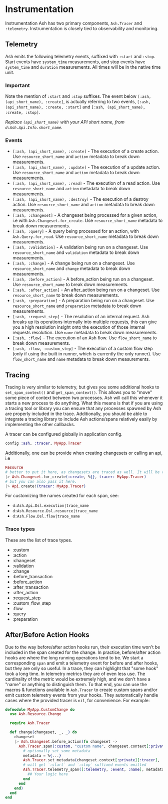 # Instrumentation

Instrumentation Ash has two primary components, `Ash.Tracer` and `:telemetry`. Instrumentation is closely tied to observability and monitoring.

## Telemetry

Ash emits the following telemetry events, suffixed with `:start` and `:stop`. Start events have `system_time` measurements, and stop events have `system_time` and `duration` measurements. All times will be in the native time unit.

### Important

Note the mention of `:start` and `:stop` suffixes. The event below `[:ash, (api_short_name), :create]`, is actually referring to two events, `[:ash, (api_short_name), :create, :start]` and `[:ash, (api_short_name), :create, :stop]`.

_Replace `(api_short_name)` with your API short name, from `d:Ash.Api.Info.short_name`._

### Events

- `[:ash, (api_short_name), :create]` - The execution of a create action. Use `resource_short_name` and `action` metadata to break down measurements.
- `[:ash, (api_short_name), :update]` - The execution of a update action. Use `resource_short_name` and `action` metadata to break down measurements.
- `[:ash, (api_short_name), :read]` - The execution of a read action. Use `resource_short_name` and `action` metadata to break down measurements.
- `[:ash, (api_short_name), :destroy]` - The execution of a destroy action. Use `resource_short_name` and `action` metadata to break down measurements.
- `[:ash, :changeset]` - A changeset being processed for a given action, i.e with `Ash.Changeset.for_create`. Use `resource_short_name` metadata to break down measurements.
- `[:ash, :query]` - A query being processed for an action, with `Ash.Query.for_read`. Use `resource_short_name` metadata to break down measurements.
- `[:ash, :validation]` - A validation being run on a changeset. Use `resource_short_name` and `validation` metadata to break down measurements.
- `[:ash, :change]` - A change being run on a changeset. Use `resource_short_name` and `change` metadata to break down measurements.
- `[:ash, :before_action]` - A before_action being run on a changeset. Use `resource_short_name` to break down measurements.
- `[:ash, :after_action]` - An after_action being run on a changeset. Use `resource_short_name` to break down measurements.
- `[:ash, :preparation]` - A preparation being run on a changeset. Use `resource_short_name` and `preparation` metadata to break down measurements.
- `[:ash, :request_step]` - The resolution of an internal request. Ash breaks up its operations internally into multiple requests, this can give you a high resolution insight onto the execution of those internal requests resolution. Use `name` metadata to break down measurements.
- `[:ash, :flow]` - The execution of an Ash flow. Use `flow_short_name` to break down measurements.
- `[:ash, :flow, :custom_step]` - The execution of a custom flow step (only if using the built in runner, which is currently the only runner). Use `flow_short_name` and `name` metadata to break down measurements.

## Tracing

Tracing is very similar to telemetry, but gives you some additional hooks to `set_span_context()` and `get_span_context()`. This allows you to "move" some piece of context between two processes. Ash will call this whenever it starts a new process to do anything. What this means is that if you are using a tracing tool or library you can ensure that any processes spawned by Ash are properly included in the trace. Additionally, you should be able to integrate a tracing library to include Ash actions/spans relatively easily by implementing the other callbacks.

A tracer can be configured globally in application config.

```elixir
config :ash, :tracer, MyApp.Tracer
```

Additionally, one can be provide when creating changesets or calling an api, i.e

```elixir
Resource
# better to put it here, as changesets are traced as well. It will be carried over to the api action
|> Ash.Changeset.for_create(:create, %{}, tracer: MyApp.Tracer)
# but you can also pass it here.
|> Api.create!(tracer: MyApp.Tracer)
```

For customizing the names created for each span, see:

- `d:Ash.Api.Dsl.execution|trace_name`
- `d:Ash.Resource.Dsl.resource|trace_name`
- `d:Ash.Flow.Dsl.flow|trace_name`

### Trace types

These are the list of trace types.

- :custom
- :action
- :changeset
- :validation
- :change
- :before_transaction
- :before_action
- :after_transaction
- :after_action
- :request_step
- :custom_flow_step
- :flow
- :query
- :preparation

## After/Before Action Hooks

Due to the way before/after action hooks run, their execution time won't be included in the span created for the change. In practice, before/after action hooks are where the long running operations tend to be. We start a corresponding `span` and emit a telemetry event for before and after hooks, but they are only so useful. In a trace, they can highlight that "some hook" took a long time. In telemetry metrics they are of even less use. The cardinality of the metric would be extremely high, and we don't have a "name" or anything to distinguish them. To that end, you can use the macros & functions available in `Ash.Tracer` to create custom spans and/or emit custom telemetry events from your hooks. They automatically handle cases where the provided tracer is `nil`, for convenience. For example:

```elixir
defmodule MyApp.CustomChange do
  use Ash.Resource.Change

  require Ash.Tracer

  def change(changeset, _, _) do
    changeset
    |> Ash.Changeset.before_action(fn changeset ->
      Ash.Tracer.span(:custom, "custom name", changeset.context[:private][:tracer]) do
        # optionally set some metadata
        metadata = %{...}
        Ash.Tracer.set_metadata(changeset.context[:private][:tracer], :custom, metadata)
        # will get `:start` and `:stop` suffixed events emitted
        Ash.Tracer.telemetry_span([:telemetry, :event, :name], metadata) do
          ## Your logic here
        end
      end
    end)
  end
end
```
